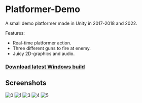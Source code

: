 # Platformer-Demo
 
A small demo platformer made in Unity in 2017-2018 and 2022.

Features:
- Real-time platformer action.
- Three different guns to fire at enemy.
- Juicy 2D-graphics and audio.

### [Download latest Windows build](https://github.com/andreaswitzen/Platformer-Demo/releases/download/v1.0.0/Platformer-Demo-Build.v1.0.0.zip)

## Screenshots

![0](https://user-images.githubusercontent.com/6855253/193433083-cec56e6d-1e5b-4a3e-8fdf-352745941671.png)
![1](https://user-images.githubusercontent.com/6855253/193433084-e82ee961-7f74-48e2-b2b3-88e0a80a0b23.png)
![3](https://user-images.githubusercontent.com/6855253/193433091-771ab96c-1bea-40f2-9794-fa9b162d5cd5.png)
![4](https://user-images.githubusercontent.com/6855253/193433092-ba08c19d-e114-4d51-8381-6bbb625e6dae.png)
![5](https://user-images.githubusercontent.com/6855253/193433093-87563e09-46b5-4729-a355-b68d323bb21e.png)
